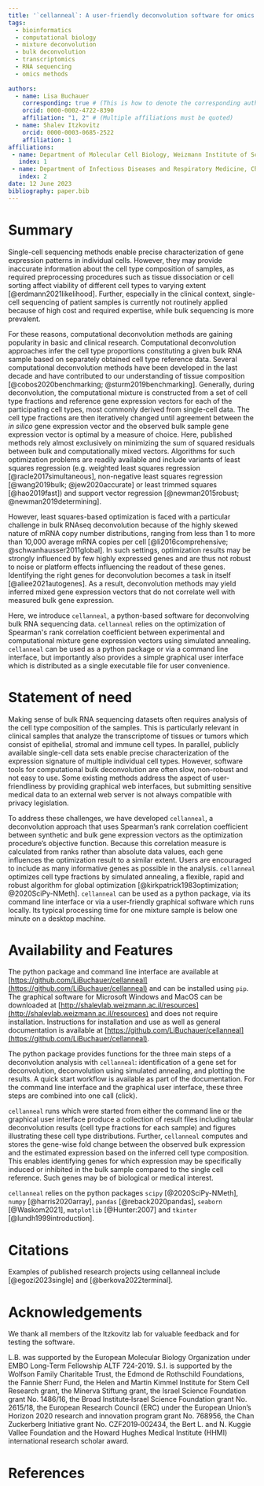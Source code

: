 ```yaml
---
title: '`cellanneal`: A user-friendly deconvolution software for omics data'
tags:
  - bioinformatics
  - computational biology
  - mixture deconvolution
  - bulk deconvolution
  - transcriptomics
  - RNA sequencing
  - omics methods
  
authors:
  - name: Lisa Buchauer
    corresponding: true # (This is how to denote the corresponding author)
    orcid: 0000-0002-4722-8390
    affiliation: "1, 2" # (Multiple affiliations must be quoted)
  - name: Shalev Itzkovitz
    orcid: 0000-0003-0685-2522
    affiliation: 1
affiliations:
 - name: Department of Molecular Cell Biology, Weizmann Institute of Science, Rehovot, Israel
   index: 1
 - name: Department of Infectious Diseases and Respiratory Medicine, Charité-Universitätsmedizin Berlin, Berlin, Germany
   index: 2
date: 12 June 2023
bibliography: paper.bib
---
```



# Summary
Single-cell sequencing methods enable precise characterization of gene expression patterns in individual cells. However, they may provide inaccurate information about the cell type composition of samples, as required preprocessing procedures such as tissue dissociation or cell sorting affect viability of different cell types to varying extent [@erdmann2021likelihood]. Further, especially in the clinical context, single-cell sequencing of patient samples is currently not routinely applied because of high cost and required expertise, while bulk sequencing is more prevalent. 

For these reasons, computational deconvolution methods are gaining popularity in basic and clinical research. Computational deconvolution approaches infer the cell type proportions constituting a given bulk RNA sample based on separately obtained cell type reference data. Several computational deconvolution methods have been developed in the last decade and have contributed to our understanding of tissue composition [@cobos2020benchmarking; @sturm2019benchmarking]. Generally, during deconvolution, the computational mixture is constructed from a set of cell type fractions and reference gene expression vectors for each of the participating cell types, most commonly derived from single-cell data. The cell type fractions are then iteratively changed until agreement between the _in silico_ gene expression vector and the observed bulk sample gene expression vector is optimal by a measure of choice. Here, published methods rely almost exclusively on minimizing the sum of squared residuals between bulk and computationally mixed vectors. Algorithms for such optimization problems are readily available and include variants of least squares regression (e.g. weighted least squares regression [@racle2017simultaneous], non-negative least squares regression [@wang2019bulk; @jew2020accurate] or least trimmed squares [@hao2019fast]) and support vector regression [@newman2015robust; @newman2019determining]. 

However, least squares-based optimization is faced with a particular challenge in bulk RNAseq deconvolution because of the highly skewed nature of mRNA copy number distributions, ranging from less than 1 to more than 10,000 average mRNA copies per cell [@li2016comprehensive; @schwanhausser2011global]. In such settings, optimization results may be strongly influenced by few highly expressed genes and are thus not robust to noise or platform effects influencing the readout of these genes. Identifying the right genes for deconvolution becomes a task in itself [@aliee2021autogenes]. As a result, deconvolution methods may yield inferred mixed gene expression vectors that do not correlate well with measured bulk gene expression. 

Here, we introduce `cellanneal`, a python-based software for deconvolving bulk RNA sequencing data. `cellanneal` relies on the optimization of Spearman's rank correlation coefficient between experimental and computational mixture gene expression vectors using simulated annealing. `cellanneal` can be used as a python package or via a command line interface, but importantly also provides a simple graphical user interface which is distributed as a single executable file for user convenience.

# Statement of need

Making sense of bulk RNA sequencing datasets often requires analysis of the cell type composition of the samples. This is particularly relevant in clinical samples that analyze the transcriptome of tissues or tumors which consist of epithelial, stromal and immune cell types. In parallel, publicly available single-cell data sets enable precise characterization of the expression signature of multiple individual cell types. However, software tools for computational bulk deconvolution are often slow, non-robust and not easy to use. Some existing methods address the aspect of user-friendliness by providing graphical web interfaces, but submitting sensitive medical data to an external web server is not always compatible with privacy legislation.

To address these challenges, we have developed `cellanneal`, a deconvolution approach that uses Spearman’s rank correlation coefficient between synthetic and bulk gene expression vectors as the optimization procedure’s objective function. Because this correlation measure is calculated from ranks rather than absolute data values, each gene influences the optimization result to a similar extent. Users are encouraged to include as many informative genes as possible in the analysis. `cellanneal` optimizes cell type fractions by simulated annealing, a flexible, rapid and robust algorithm for global optimization [@kirkpatrick1983optimization; @2020SciPy-NMeth]. `cellanneal` can be used as a python package, via its command line interface or via a user-friendly graphical software which runs locally. Its typical processing time for one mixture sample is below one minute on a desktop machine.

# Availability and Features

The python package and command line interface are available at [https://github.com/LiBuchauer/cellanneal](https://github.com/LiBuchauer/cellanneal) and can be installed using `pip`. The graphical software for Microsoft Windows and MacOS can be downloaded at [http://shalevlab.weizmann.ac.il/resources](http://shalevlab.weizmann.ac.il/resources) and does not require installation. Instructions for installation and use as well as general documentation is available at [https://github.com/LiBuchauer/cellanneal](https://github.com/LiBuchauer/cellanneal).

The python package provides functions for the three main steps of a deconvolution analysis with `cellanneal`: identification of a gene set for deconvolution, deconvolution using simulated annealing, and plotting the results. A quick start workflow is available as part of the documentation. For the command line interface and the graphical user interface, these three steps are combined into one call (click).

`cellanneal` runs which were started from either the command line or the graphical user interface produce a collection of result files including tabular deconvolution results (cell type fractions for each sample) and figures illustrating these cell type distributions. Further, `cellanneal` computes and stores the gene-wise fold change between the observed bulk expression and the estimated expression based on the inferred cell type composition. This enables identifying genes for which expression may be specifically induced or inhibited in the bulk sample compared to the single cell reference. Such genes may be of biological or medical interest.

`cellanneal` relies on the python packages `scipy` [@2020SciPy-NMeth], `numpy` [@harris2020array], `pandas` [@reback2020pandas], `seaborn` [@Waskom2021], `matplotlib` [@Hunter:2007] and `tkinter` [@lundh1999introduction].

# Citations
Examples of published research projects using cellanneal include [@egozi2023single] and [@berkova2022terminal].

# Acknowledgements

We thank all members of the Itzkovitz lab for valuable feedback and for testing the software.

L.B. was supported by the European Molecular Biology Organization under EMBO Long-Term Fellowship ALTF 724-2019. S.I. is supported by the Wolfson Family Charitable Trust, the Edmond de Rothschild Foundations, the Fannie Sherr Fund, the Helen and Martin Kimmel Institute for Stem Cell Research grant, the Minerva Stiftung grant, the Israel Science Foundation grant No. 1486/16, the Broad Institute‐Israel Science Foundation grant No. 2615/18, the European Research Council (ERC) under the European Union’s Horizon 2020 research and innovation program grant No. 768956, the Chan Zuckerberg Initiative grant No. CZF2019‐002434, the Bert L. and N. Kuggie Vallee Foundation and the Howard Hughes Medical Institute (HHMI) international research scholar award. 

# References